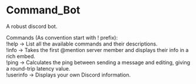 # Command_Bot
A robust discord bot. 

Commands (As convention start with ! prefix):  
!help -> List all the available commands and their descriptions.  
!info -> Takes the first @mention server member and displays their info in a rich embed.  
!ping -> Calculates the ping between sending a message and editing, giving a round-trip latency value.  
!userinfo -> Displays your own Discord information.  
